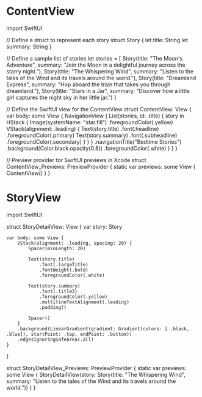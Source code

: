 # ContentView
import SwiftUI

// Define a struct to represent each story
struct Story {
    let title: String
    let summary: String
}

// Define a sample list of stories
let stories = [
    Story(title: "The Moon's Adventure", summary: "Join the Moon in a delightful journey across the starry night."),
    Story(title: "The Whispering Wind", summary: "Listen to the tales of the Wind and its travels around the world."),
    Story(title: "Dreamland Express", summary: "Hop aboard the train that takes you through dreamland."),
    Story(title: "Stars in a Jar", summary: "Discover how a little girl captures the night sky in her little jar.")
]

// Define the SwiftUI view for the ContentView
struct ContentView: View {
    var body: some View {
        NavigationView {
            List(stories, id: \.title) { story in
                HStack {
                    Image(systemName: "star.fill")
                        .foregroundColor(.yellow)
                    VStack(alignment: .leading) {
                        Text(story.title)
                            .font(.headline)
                            .foregroundColor(.primary)
                        Text(story.summary)
                            .font(.subheadline)
                            .foregroundColor(.secondary)
                    }
                }
            }
            .navigationTitle("Bedtime Stories")
            .background(Color.black.opacity(0.8))
            .foregroundColor(.white)
        }
    }
}

// Preview provider for SwiftUI previews in Xcode
struct ContentView_Previews: PreviewProvider {
    static var previews: some View {
        ContentView()
    }
}

# StoryView

import SwiftUI

struct StoryDetailView: View {
    var story: Story
    
    var body: some View {
        VStack(alignment: .leading, spacing: 20) {
            Spacer(minLength: 20)
            
            Text(story.title)
                .font(.largeTitle)
                .fontWeight(.bold)
                .foregroundColor(.white)
            
            Text(story.summary)
                .font(.title3)
                .foregroundColor(.yellow)
                .multilineTextAlignment(.leading)
                .padding()
            
            Spacer()
        }
        .background(LinearGradient(gradient: Gradient(colors: [ .black, .blue]), startPoint: .top, endPoint: .bottom))
        .edgesIgnoringSafeArea(.all)
    }
}

struct StoryDetailView_Previews: PreviewProvider {
    static var previews: some View {
        StoryDetailView(story: Story(title: "The Whispering Wind", summary: "Listen to the tales of the Wind and its travels around the world."))
    }
}
